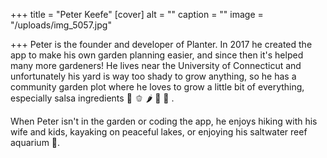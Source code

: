 +++
title = "Peter Keefe"
[cover]
alt = ""
caption = ""
image = "/uploads/img_5057.jpg"

+++
Peter is the founder and developer of Planter. In 2017 he created the app to make his own garden planning easier, and since then it's helped many more gardeners! He lives near the University of Connecticut and unfortunately his yard is way too shady to grow anything, so he has a community garden plot where he loves to grow a little bit of everything, especially salsa ingredients 🍅 🫑 🌶 🧅 🌮 .   
  
When Peter isn't in the garden or coding the app, he enjoys hiking with his wife and kids, kayaking on peaceful lakes, or enjoying his saltwater reef aquarium 🐠. 